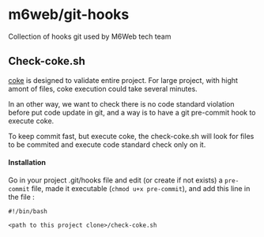 # m6web/git-hooks

Collection of hooks git used by M6Web tech team

## Check-coke.sh

[coke](https://github.com/M6Web/Coke) is designed to validate entire project.
For large project, with hight amont of files, coke execution could take several minutes.

In an other way, we want to check there is no code standard violation before put code update in git, and a way is to have a git pre-commit hook to execute coke.

To keep commit fast, but execute coke, the check-coke.sh will look for files to be commited and execute code standard check only on it.

#### Installation

Go in your project .git/hooks file and edit (or create if not exists) a `pre-commit` file, made it executable (`chmod u+x pre-commit`), and add this line in the file :

```
#!/bin/bash

<path to this project clone>/check-coke.sh
```
